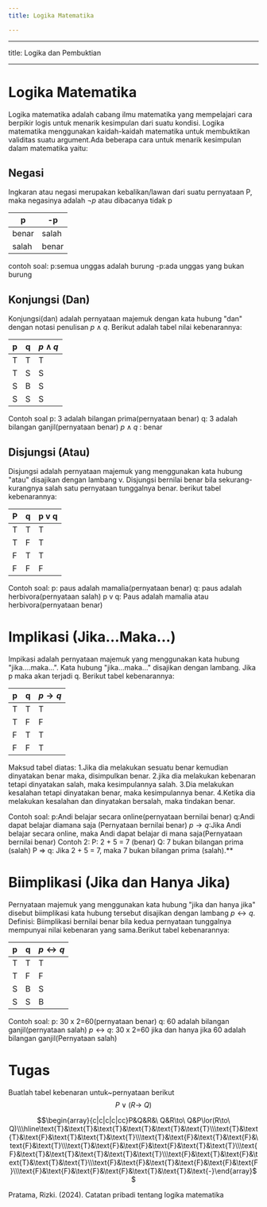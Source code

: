 ```yaml
---
title: Logika Matematika

---
```


---
title: Logika dan Pembuktian

---

# Logika Matematika
Logika matematika adalah cabang ilmu matematika yang mempelajari cara berpikir logis untuk menarik kesimpulan dari suatu kondisi. Logika matematika menggunakan kaidah-kaidah matematika untuk membuktikan validitas suatu argument.Ada beberapa cara untuk menarik kesimpulan dalam matematika yaitu:

## Negasi
Ingkaran atau negasi merupakan kebalikan/lawan dari suatu pernyataan P, maka negasinya adalah $\neg p$ atau dibacanya tidak p



| p     | -p    |
| ----- | ----- |
| benar | salah |
| salah | benar |

contoh soal:
p:semua unggas adalah burung
-p:ada unggas yang bukan burung


## Konjungsi (Dan)
Konjungsi(dan) adalah pernyataan majemuk dengan kata hubung "dan" dengan notasi penulisan $p \wedge q$. Berikut adalah tabel nilai kebenarannya:<br>


| p   | q   | $p \wedge q$ |
| --- | --- | ----- |
| T   | T   | T     |
| T   | S   | S     |
| S   | B   | S     |
| S   | S   | S     |

Contoh soal
p: 3 adalah bilangan prima(pernyataan benar)
q: 3 adalah bilangan ganjil(pernyataan benar)
$p \wedge q$ : benar


## Disjungsi (Atau)
Disjungsi adalah pernyataan majemuk yang menggunakan kata hubung "atau" disajikan dengan lambang v. Disjungsi bernilai benar bila sekurang-kurangnya salah satu pernyataan tunggalnya benar. berikut tabel kebenarannya:


| P   | q   | p v q |
| --- | --- | ----- |
| T   | T   | T     |
| T   | F   | T     |
| F   | T   | T     |
| F   | F   | F     |

Contoh soal:
p: paus adalah mamalia(pernyataan benar)
q: paus adalah herbivora(pernyataan salah)
 p v q: Paus adalah mamalia atau herbivora(pernyataan benar)

# Implikasi (Jika...Maka...)
Impikasi adalah pernyataan majemuk yang menggunakan kata hubung "jika....maka...". Kata hubung "jika...maka..." disajikan dengan lambang. Jika p maka akan terjadi q. Berikut tabel kebenarannya:

| p   | q   |  $p \rightarrow q$ |
| --- | --- | ----- |
| T   | T   | T     |
| T   | F   | F     |
| F   | T   | T     |
| F   | F   | T     |

Maksud tabel diatas:
1.Jika dia melakukan sesuatu benar kemudian dinyatakan benar maka, disimpulkan benar.
2.jika dia melakukan kebenaran tetapi dinyatakan salah, maka kesimpulannya salah.
3.Dia melakukan kesalahan tetapi dinyatakan benar, maka kesimpulannya benar.
4.Ketika dia melakukan kesalahan dan dinyatakan bersalah, maka tindakan benar.

Contoh soal:
p:Andi belajar secara online(pernyataan bernilai benar)
q:Andi dapat belajar diamana saja (Pernyataan bernilai benar)
$p \rightarrow q$:Jika Andi belajar secara online, maka Andi dapat belajar di mana saja(Pernyataan bernilai benar)
Contoh 2:
P: 2 + 5 = 7 (benar)
Q: 7 bukan bilangan prima (salah)
P ⇒ q: Jika 2 + 5 = 7, maka 7 bukan bilangan prima (salah).**


# Biimplikasi (Jika dan Hanya Jika)
Pernyataan majemuk yang menggunakan kata hubung "jika dan hanya jika" disebut biimplikasi kata hubung tersebut disajikan dengan lambang $p \leftrightarrow q$. 
Definisi: Biimplikasi bernilai benar bila kedua pernyataan tunggalnya mempunyai nilai kebenaran yang sama.Berikut tabel kebenarannya:


| p   | q   | $p \leftrightarrow q$ |
| --- | --- | --- |
| T   | T   | T   |
| T   | F   | F   |
| S   | B   | S   |
| S   | S   | B   |

Contoh soal:
p: 30 x 2=60(pernyataan benar)
q: 60 adalah bilangan ganjil(pernyataan salah)
 $p \leftrightarrow q$: 30 x 2=60 jika dan hanya jika 60 adalah bilangan ganjil(Pernyataan salah)


# Tugas
Buatlah tabel kebenaran untuk~pernyataan berikut $$P\lor(R\to\ Q)$$

$$\begin{array}{c|c|c|c|cc}P&Q&R&\ Q&R\to\ Q&P\lor(R\to\ Q)\\\hline\text{Т}&\text{Т}&\text{Т}&\text{T}&\text{T}&\text{T}\\\text{Т}&\text{Т}&\text{F}&\text{T}&\text{T}&\text{T}\\\text{T}&\text{F}&\text{T}&\text{F}&\text{F}&\text{T}\\\text{T}&\text{F}&\text{F}&\text{F}&\text{T}&\text{T}\\\text{F}&\text{T}&\text{T}&\text{T}&\text{T}&\text{T}\\\text{F}&\text{T}&\text{F}&\text{T}&\text{T}&\text{T}\\\text{F}&\text{F}&\text{T}&\text{F}&\text{F}&\text{F}\\\text{F}&\text{F}&\text{F}&\text{F}&\text{T}&\text{T}&\text{-}\end{array}$$


Pratama, Rizki. (2024). Catatan pribadi tentang logika matematika


